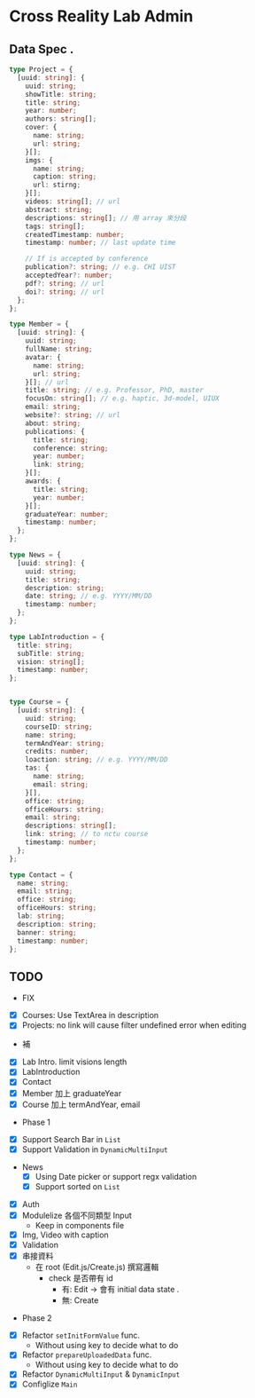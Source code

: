 # Cross Reality Lab Admin

## Data Spec .

```typescript
type Project = {
  [uuid: string]: {
    uuid: string;
    showTitle: string;
    title: string;
    year: number;
    authors: string[];
    cover: {
      name: string;
      url: string;
    }[];
    imgs: {
      name: string;
      caption: string;
      url: stirng;
    }[];
    videos: string[]; // url
    abstract: string;
    descriptions: string[]; // 用 array 來分段
    tags: string[];
    createdTimestamp: number;
    timestamp: number; // last update time

    // If is accepted by conference
    publication?: string; // e.g. CHI UIST
    acceptedYear?: number;
    pdf?: string; // url
    doi?: string; // url
  };
};

type Member = {
  [uuid: string]: {
    uuid: string;
    fullName: string;
    avatar: {
      name: string;
      url: string;
    }[]; // url
    title: string; // e.g. Professor, PhD, master
    focusOn: string[]; // e.g. haptic, 3d-model, UIUX
    email: string;
    website?: string; // url
    about: string;
    publications: {
      title: string;
      conference: string;
      year: number;
      link: string;
    }[];
    awards: {
      title: string;
      year: number;
    }[];
    graduateYear: number;
    timestamp: number;
  };
};

type News = {
  [uuid: string]: {
    uuid: string;
    title: string;
    description: string;
    date: string; // e.g. YYYY/MM/DD
    timestamp: number;
  };
};

type LabIntroduction = {
  title: string;
  subTitle: string;
  vision: string[];
  timestamp: number;
};


type Course = {
  [uuid: string]: {
    uuid: string;
    courseID: string;
    name: string;
    termAndYear: string;
    credits: number;
    loaction: string; // e.g. YYYY/MM/DD
    tas: {
      name: string;
      email: string;
    }[],
    office: string;
    officeHours: string;
    email: string;
    descriptions: string[];
    link: string; // to nctu course
    timestamp: number;
  };
};

type Contact = {
  name: string;
  email: string;
  office: string;
  officeHours: string;
  lab: string;
  description: string;
  banner: string;
  timestamp: number;
};
```

## TODO

* FIX
- [x] Courses: Use TextArea in description 
- [x] Projects: no link will cause filter undefined error when editing

* 補
- [x] Lab Intro. limit visions length
- [x] LabIntroduction
- [x] Contact
- [x] Member 加上 graduateYear
- [x] Course 加上 termAndYear, email

* Phase 1
- [x] Support Search Bar in `List`
- [x] Support Validation in `DynamicMultiInput`
- News
  - [x] Using Date picker or support regx validation
  - [x] Support sorted on `List`
- [x] Auth 
- [x] Modulelize 各個不同類型 Input
  - Keep in components file
- [x] Img, Video with caption
- [x] Validation
- [x] 串接資料
  - 在 root (Edit.js/Create.js) 撰寫邏輯
    - check 是否帶有 id
      - 有: Edit -> 會有 initial data state .
      - 無: Create

* Phase 2 
- [x] Refactor `setInitFormValue` func.
  - Without using key to decide what to do
- [x] Refactor `prepareUploadedData` func.
  - Without using key to decide what to do
- [x] Refactor `DynamicMultiInput` & `DynamicInput`
- [x] Configlize `Main` 
